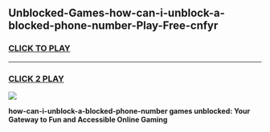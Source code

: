
## Unblocked-Games-how-can-i-unblock-a-blocked-phone-number-Play-Free-cnfyr
<h3>
<a href="https://premium76.site?title=how-can-i-unblock-a-blocked-phone-number&ref=20M">CLICK TO PLAY</a></h3>
<hr>

<h3>
<a href="https://premium76.site?title=how-can-i-unblock-a-blocked-phone-number&ref=20M">CLICK 2 PLAY</a>
  
</h3>

<a href="https://premium76.site?title=how-can-i-unblock-a-blocked-phone-number&ref=19M"><img src="https://clearcache.store/games.png"></a>


**how-can-i-unblock-a-blocked-phone-number games unblocked: Your Gateway to Fun and Accessible Online Gaming**
